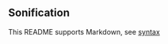 ## Sonification

This README supports Markdown, see [syntax](https://help.github.com/articles/markdown-basics/)

